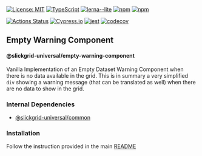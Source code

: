 [![License: MIT](https://img.shields.io/badge/License-MIT-yellow.svg)](https://opensource.org/licenses/MIT)
[![TypeScript](https://img.shields.io/badge/%3C%2F%3E-TypeScript-%230074c1.svg)](http://www.typescriptlang.org/)
[![lerna--lite](https://img.shields.io/badge/maintained%20with-lerna--lite-e137ff)](https://github.com/slickgrid-stellar/lerna-lite)
[![npm](https://img.shields.io/npm/v/@slickgrid-universal/empty-warning-component.svg)](https://www.npmjs.com/package/@slickgrid-universal/empty-warning-component)
[![npm](https://img.shields.io/npm/dy/@slickgrid-universal/empty-warning-component)](https://www.npmjs.com/package/@slickgrid-universal/empty-warning-component)

[![Actions Status](https://github.com/slickgrid-stellar/slickgrid-universal/workflows/CI%20Build/badge.svg)](https://github.com/slickgrid-stellar/slickgrid-universal/actions)
[![Cypress.io](https://img.shields.io/badge/tested%20with-Cypress-04C38E.svg)](https://www.cypress.io/)
[![jest](https://jestjs.io/img/jest-badge.svg)](https://github.com/facebook/jest)
[![codecov](https://codecov.io/gh/slickgrid-stellar/slickgrid-universal/branch/master/graph/badge.svg)](https://codecov.io/gh/slickgrid-stellar/slickgrid-universal)

## Empty Warning Component
#### @slickgrid-universal/empty-warning-component

Vanilla Implementation of an Empty Dataset Warning Component when there is no data available in the grid. This is in summary a very simplified `div` showing a warning message (that can be translated as well) when there are no data to show in the grid.

### Internal Dependencies
- [@slickgrid-universal/common](https://github.com/slickgrid-stellar/slickgrid-universal/tree/master/packages/common)

### Installation
Follow the instruction provided in the main [README](https://github.com/slickgrid-stellar/slickgrid-universal#installation)
